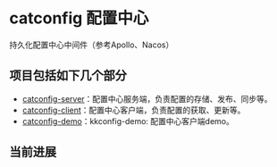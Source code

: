 # catconfig 配置中心
持久化配置中心中间件（参考Apollo、Nacos）

## 项目包括如下几个部分

* [catconfig-server](./catconfig-server)：配置中心服务端，负责配置的存储、发布、同步等。
* [catconfig-client](./catconfig-client)：配置中心客户端，负责配置的获取、更新等。
* [catconfig-demo](./catconfig-demo)：kkconfig-demo: 配置中心客户端demo。

## 当前进展

